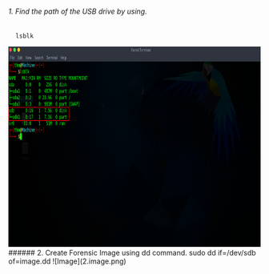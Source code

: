 ###### 1. Find the path of the USB drive by using.
      lsblk
<img src="1.lsblk.png" alt="Image Alt Text" width="750" height="400">
<!-- ![lsblk](1.lsblk.png) -->
###### 2. Create Forensic Image using dd command.
      sudo dd if=/dev/sdb of=image.dd
![Image](2.image.png)
